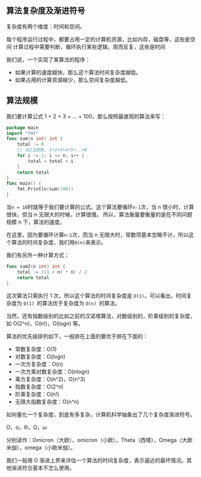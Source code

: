 ## 算法复杂度及渐进符号
复杂度有两个维度：时间和空间。

每个程序运行过程中，都要占用一定的计算机资源，比如内存，磁盘等，这些是空间
计算过程中需要判断，循环执行某些逻辑，周而反复，这些是时间

我们说，一个实现了某算法的程序：
- 如果计算的速度越快，那么这个算法时间复杂度越低。
- 如果占用的计算资源越少，那么空间复杂度越低。

## 算法规模
我们要计算公式 1 + 2 + 3 + ... + 100，那么按照最直观的算法来写：
```go
package main
import "fmt"
func sum(n int) int {
    total := 0
    // 从1加到N, 1+2+3+4+5+..+N
    for i := 1; i <= n; i++ {
        total = total + i
    }
    return total
}
func main() {
    fmt.Println(sum(100))
}
```
当` n = 10 `时就等于我们要计算的公式。这个算法要循环` n-1 `次，当 n 很小时，计算很快，但当 n 无限大的时候，计算很慢。
所以，算法衡量要衡量的是在不同问题规模 n 下，算法的速度。

在这里，因为要循环计算` n-1 `次，而当 n 无限大时，常数项基本忽略不计，所以这个算法的时间复杂度，我们用` O(n) `来表示。

我们有另外一种计算方式：

```go
func sum2(n int) int {
    total := ((1 + n) * n) / 2
    return total
}
```
这次算法只需执行 1 次，所以这个算法的时间复杂度是 `O(1)`。可以看出，时间复杂度为 `O(1) `的算法优于复杂度为 `O(n) `的算法。

当然，还有指数级别的比如之前的汉诺塔算法，对数级别的，阶乘级别的复杂度，如 O(2^n)，O(n!)，O(logn) 等。

算法的优先级排列如下，一般排在上面的要优于排在下面的：
- 常数复杂度：O(1)
- 对数复杂度：O(logn)
- 一次方复杂度：O(n)
- 一次方乘对数复杂度：O(nlogn)
- 乘方复杂度：O(n^2)，O(n^3)
- 指数复杂度：O(2^n)
- 阶乘复杂度：O(n!)
- 无限大指数复杂度：O(n^n)

如何量化一个复杂度，到底有多复杂，计算机科学抽象出了几个复杂度渐进符号。

O，ο，Θ，Ω，ω

分别读作：Omicron（大欧），omicron（小欧），Theta（西塔），Omega（大欧米伽），omega（小欧米伽）。

我们一般用 O 渐进上界来评估一个算法的时间复杂度，表示逼近的最坏情况。其他渐进符合基本不怎么使用。